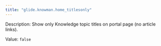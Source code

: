 ```yaml
---
title: "glide.knowman.home_titlesonly"
---
```


Description: Show only Knowledge topic titles on portal page (no article links).

Value: `false`